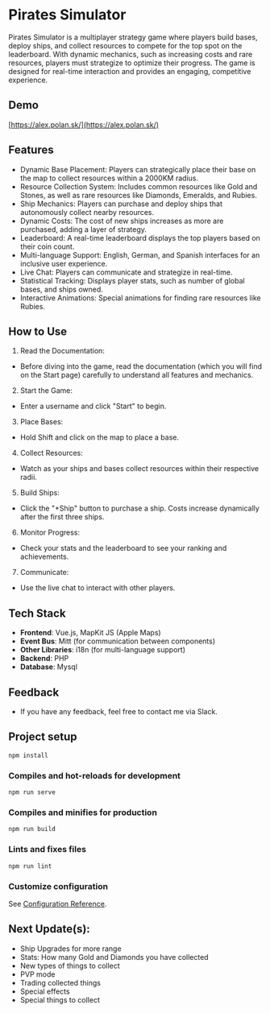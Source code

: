 # Pirates Simulator
Pirates Simulator is a multiplayer strategy game where players build bases, deploy ships, and collect resources to compete for the top spot on the leaderboard. With dynamic mechanics, such as increasing costs and rare resources, players must strategize to optimize their progress. The game is designed for real-time interaction and provides an engaging, competitive experience.

## Demo
[https://alex.polan.sk/](https://alex.polan.sk/)

## Features
- Dynamic Base Placement: Players can strategically place their base on the map to collect resources within a 2000KM radius.
- Resource Collection System: Includes common resources like Gold and Stones, as well as rare resources like Diamonds, Emeralds, and Rubies.
- Ship Mechanics: Players can purchase and deploy ships that autonomously collect nearby resources.
- Dynamic Costs: The cost of new ships increases as more are purchased, adding a layer of strategy.
- Leaderboard: A real-time leaderboard displays the top players based on their coin count.
- Multi-language Support: English, German, and Spanish interfaces for an inclusive user experience.
- Live Chat: Players can communicate and strategize in real-time.
- Statistical Tracking: Displays player stats, such as number of global bases, and ships owned.
- Interactive Animations: Special animations for finding rare resources like Rubies.

## How to Use

1. Read the Documentation:
- Before diving into the game, read the documentation (which you will find on the Start page) carefully to understand all features and mechanics.

2. Start the Game:
- Enter a username and click "Start" to begin.

3. Place Bases:

- Hold Shift and click on the map to place a base.

4. Collect Resources:

- Watch as your ships and bases collect resources within their respective radii.

5. Build Ships:

- Click the "+Ship" button to purchase a ship. Costs increase dynamically after the first three ships.

6. Monitor Progress:

- Check your stats and the leaderboard to see your ranking and achievements.

7. Communicate:

- Use the live chat to interact with other players.

## Tech Stack

- **Frontend**: Vue.js, MapKit JS (Apple Maps)
- **Event Bus**: Mitt (for communication between components)
- **Other Libraries**: i18n (for multi-language support)
- **Backend**: PHP
- **Database**: Mysql 

## Feedback
- If you have any feedback, feel free to contact me via Slack.
  
## Project setup
```
npm install
```

### Compiles and hot-reloads for development
```
npm run serve
```

### Compiles and minifies for production
```
npm run build
```

### Lints and fixes files
```
npm run lint
```

### Customize configuration
See [Configuration Reference](https://cli.vuejs.org/config/).

## Next Update(s):
- Ship Upgrades for more range
- Stats: How many Gold and Diamonds you have collected
- New types of things to collect
- PVP mode
- Trading collected things
- Special effects
- Special things to collect
